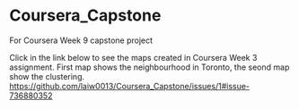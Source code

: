 # Coursera_Capstone
For Coursera Week 9 capstone project

Click in the link below to see the maps created in Coursera Week 3 assignment.
First map shows the neighbourhood in Toronto, the seond map show the clustering.
https://github.com/laiw0013/Coursera_Capstone/issues/1#issue-736880352
